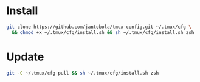 # Install

```sh
git clone https://github.com/jantobola/tmux-config.git ~/.tmux/cfg \
  && chmod +x ~/.tmux/cfg/install.sh && sh ~/.tmux/cfg/install.sh zsh
```

# Update

```sh
git -C ~/.tmux/cfg pull && sh ~/.tmux/cfg/install.sh zsh
```
